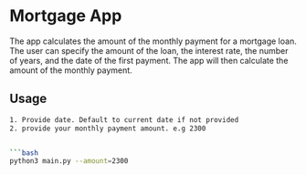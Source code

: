 # Mortgage App
The app calculates the amount of the monthly payment for a mortgage loan. The user can specify the amount of the loan, the interest rate, the number of years, and the date of the first payment. The app will then calculate the amount of the monthly payment.

## Usage
```bash
1. Provide date. Default to current date if not provided
2. provide your monthly payment amount. e.g 2300


```bash
python3 main.py --amount=2300 
```